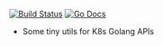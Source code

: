 [![Build Status](https://github.com/haoxins/k8/actions/workflows/test.yaml/badge.svg)](https://github.com/haoxins/k8/actions/workflows/test.yaml)
[![Go Docs](https://pkg.go.dev/badge/github.com/haoxins/k8)](https://pkg.go.dev/github.com/haoxins/k8)

* Some tiny utils for K8s Golang APIs
